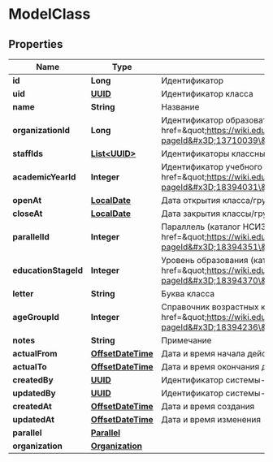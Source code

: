 # ModelClass

## Properties
Name | Type | Description | Notes
------------ | ------------- | ------------- | -------------
**id** | **Long** | Идентификатор | 
**uid** | [**UUID**](UUID.md) | Идентификатор класса |  [optional]
**name** | **String** | Название | 
**organizationId** | **Long** | Идентификатор образовательной организации (каталог НСИ3 &lt;a href&#x3D;\&quot;https://wiki.edu.mos.ru/pages/viewpage.action?pageId&#x3D;13710039\&quot;&gt;ORGANIZATION_REGISTRY&lt;/href&gt;) | 
**staffIds** | [**List&lt;UUID&gt;**](UUID.md) | Идентификаторы классных руководителей |  [optional]
**academicYearId** | **Integer** | Идентификатор учебного года (каталог НСИ3 &lt;a href&#x3D;\&quot;https://wiki.edu.mos.ru/pages/viewpage.action?pageId&#x3D;18394031\&quot;&gt;НСИ ACADEMIC_YEAR&lt;/a&gt;) |  [optional]
**openAt** | [**LocalDate**](LocalDate.md) | Дата открытия класса/группы | 
**closeAt** | [**LocalDate**](LocalDate.md) | Дата закрытия классы/группы |  [optional]
**parallelId** | **Integer** | Параллель (каталог НСИ3 &lt;a href&#x3D;\&quot;https://wiki.edu.mos.ru/pages/viewpage.action?pageId&#x3D;18394351\&quot;&gt;PARALLELS&lt;/href&gt;) |  [optional]
**educationStageId** | **Integer** | Уровень образования (каталог НСИ3 &lt;a href&#x3D;\&quot;https://wiki.edu.mos.ru/pages/viewpage.action?pageId&#x3D;18394370\&quot;&gt;EDUCATION_LEVEL&lt;/href&gt;) | 
**letter** | **String** | Буква класса |  [optional]
**ageGroupId** | **Integer** | Справочник возрастных категорий (каталог НСИ3 &lt;a href&#x3D;\&quot;https://wiki.edu.mos.ru/pages/viewpage.action?pageId&#x3D;18394236\&quot;&gt;AGE_GROUP&lt;/href&gt;) |  [optional]
**notes** | **String** | Примечание |  [optional]
**actualFrom** | [**OffsetDateTime**](OffsetDateTime.md) | Дата и время начала действия версии |  [optional]
**actualTo** | [**OffsetDateTime**](OffsetDateTime.md) | Дата и время окончания действия версии |  [optional]
**createdBy** | [**UUID**](UUID.md) | Идентификатор системы-источника, создавшую запись |  [optional]
**updatedBy** | [**UUID**](UUID.md) | Идентификатор системы-источника, изменившую запись |  [optional]
**createdAt** | [**OffsetDateTime**](OffsetDateTime.md) | Дата и время создания |  [optional]
**updatedAt** | [**OffsetDateTime**](OffsetDateTime.md) | Дата и время изменения |  [optional]
**parallel** | [**Parallel**](Parallel.md) |  |  [optional]
**organization** | [**Organization**](Organization.md) |  |  [optional]
